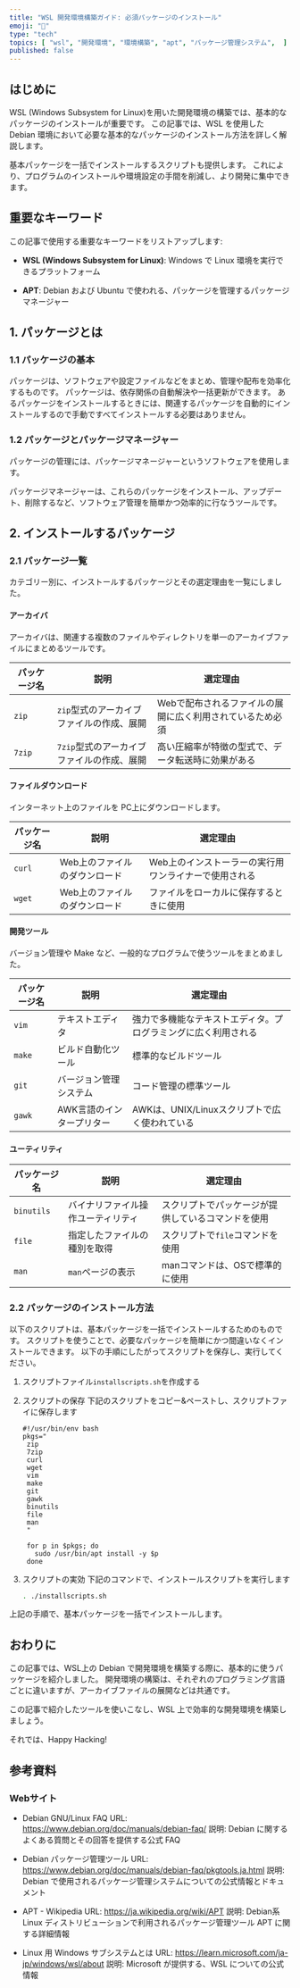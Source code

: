 ```yaml
---
title: "WSL 開発環境構築ガイド: 必須パッケージのインストール"
emoji: "🐧"
type: "tech"
topics: [ "wsl", "開発環境", "環境構築", "apt", "パッケージ管理システム",  ]
published: false
---
```


## はじめに

WSL (Windows Subsystem for Linux)を用いた開発環境の構築では、基本的なパッケージのインストールが重要です。
この記事では、WSL を使用した Debian 環境において必要な基本的なパッケージのインストール方法を詳しく解説します。

基本パッケージを一括でインストールするスクリプトも提供します。
これにより、プログラムのインストールや環境設定の手間を削減し、より開発に集中できます。

## 重要なキーワード

この記事で使用する重要なキーワードをリストアップします:

- **WSL (Windows Subsystem for Linux)**:
  Windows で Linux 環境を実行できるプラットフォーム

- **APT**:
  Debian および Ubuntu で使われる、パッケージを管理するパッケージマネージャー

## 1. パッケージとは

### 1.1 パッケージの基本

パッケージは、ソフトウェアや設定ファイルなどをまとめ、管理や配布を効率化するものです。
パッケージは、依存関係の自動解決や一括更新ができます。
あるパッケージをインストールするときには、関連するパッケージを自動的にインストールするので手動ですべてインストールする必要はありません。

### 1.2 パッケージとパッケージマネージャー

パッケージの管理には、パッケージマネージャーというソフトウェアを使用します。

パッケージマネージャーは、これらのパッケージをインストール、アップデート、削除するなど、ソフトウェア管理を簡単かつ効率的に行なうツールです。

## 2. インストールするパッケージ

### 2.1 パッケージ一覧

カテゴリー別に、インストールするパッケージとその選定理由を一覧にしました。

#### アーカイバ

アーカイバは、関連する複数のファイルやディレクトリを単一のアーカイブファイルにまとめるツールです。

| パッケージ名 | 説明 | 選定理由 |
| --- | --- | --- |
| `zip` | `zip`型式のアーカイブファイルの作成、展開 | Webで配布されるファイルの展開に広く利用されているため必須 |
| `7zip` | `7zip`型式のアーカイブファイルの作成、展開 | 高い圧縮率が特徴の型式で、データ転送時に効果がある |

#### ファイルダウンロード

インターネット上のファイルを PC上にダウンロードします。

| パッケージ名 | 説明 | 選定理由 |
| --- | --- | --- |
| `curl` | Web上のファイルのダウンロード | Web上のインストーラーの実行用ワンライナーで使用される |
| `wget` | Web上のファイルのダウンロード | ファイルをローカルに保存するときに使用 |

#### 開発ツール

バージョン管理や Make など、一般的なプログラムで使うツールをまとめました。

| パッケージ名 | 説明 | 選定理由 |
| --- | --- | --- |
| `vim` | テキストエディタ |  強力で多機能なテキストエディタ。プログラミングに広く利用される |
| `make` | ビルド自動化ツール | 標準的なビルドツール |
| `git` | バージョン管理システム | コード管理の標準ツール |
| `gawk` | AWK言語のインタープリター | AWKは、UNIX/Linuxスクリプトで広く使われている |

#### ユーティリティ

| パッケージ名 | 説明 | 選定理由 |
| --- | --- | --- |
| `binutils` | バイナリファイル操作ユーティリティ | スクリプトでパッケージが提供しているコマンドを使用 |
| `file` | 指定したファイルの種別を取得 | スクリプトで`file`コマンドを使用 |
| `man` | `man`ページの表示 | manコマンドは、OSで標準的に使用 |

### 2.2 パッケージのインストール方法

以下のスクリプトは、基本パッケージを一括でインストールするためのものです。
スクリプトを使うことで、必要なパッケージを簡単にかつ間違いなくインストールできます。
以下の手順にしたがってスクリプトを保存し、実行してください。

1. スクリプトファイル`installscripts.sh`を作成する

2. スクリプトの保存
   下記のスクリプトをコピー&ペーストし、スクリプトファイに保存します

   ```bash: installscripts.sh
   #!/usr/bin/env bash
   pkgs="
    zip
    7zip
    curl
    wget
    vim
    make
    git
    gawk
    binutils
    file
    man
    "

    for p in $pkgs; do
      sudo /usr/bin/apt install -y $p
    done

    ```

3. スクリプトの実効
   下記のコマンドで、インストールスクリプトを実行します

   ```bash
   . ./installscripts.sh
   ```

上記の手順で、基本パッケージを一括でインストールします。

## おわりに

この記事では、WSL上の Debian で開発環境を構築する際に、基本的に使うパッケージを紹介しました。
開発環境の構築は、それぞれのプログラミング言語ごとに違いますが、アーカイブファイルの展開などは共通です。

この記事で紹介したツールを使いこなし、WSL 上で効率的な開発環境を構築しましょう。

それでは、Happy Hacking!

## 参考資料

### Webサイト

- Debian GNU/Linux FAQ
  URL: <https://www.debian.org/doc/manuals/debian-faq/>
  説明: Debian に関するよくある質問とその回答を提供する公式 FAQ

- Debian パッケージ管理ツール
  URL: <https://www.debian.org/doc/manuals/debian-faq/pkgtools.ja.html>
  説明: Debian で使用されるパッケージ管理システムについての公式情報とドキュメント

- APT - Wikipedia
  URL: <https://ja.wikipedia.org/wiki/APT>
  説明: Debian系Linux ディストリビューションで利用されるパッケージ管理ツール APT に関する詳細情報

- Linux 用 Windows サブシステムとは
  URL: <https://learn.microsoft.com/ja-jp/windows/wsl/about>
  説明: Microsoft が提供する、WSL についての公式情報
